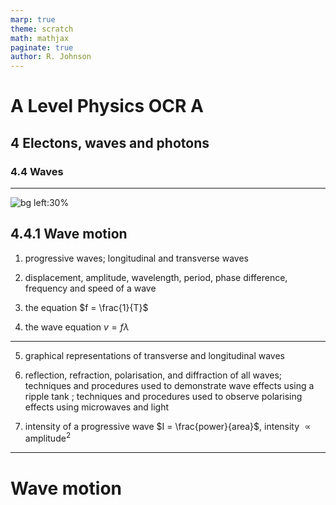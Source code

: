 ```yaml
---
marp: true
theme: scratch
math: mathjax
paginate: true
author: R. Johnson
---
```


# A Level Physics OCR A

## 4 Electons, waves and photons

### 4.4 Waves

---

<!-- _class: objectives -->

![bg left:30%](https://images.unsplash.com/photo-1492962827063-e5ea0d8c01f5?ixlib=rb-4.0.3&ixid=MnwxMjA3fDB8MHxwaG90by1wYWdlfHx8fGVufDB8fHx8&auto=format&fit=crop&w=2121&q=80)

## 4.4.1 Wave motion

1. progressive waves; longitudinal and transverse waves

2. displacement, amplitude, wavelength, period, phase difference, frequency and speed of a wave

3. the equation $f = \frac{1}{T}$

4. the wave equation $v = f\lambda$

---

5. graphical representations of transverse and longitudinal waves

6. reflection, refraction, polarisation, and diffraction of all waves; techniques and procedures used to demonstrate wave effects using a ripple tank ; techniques and procedures used to observe polarising effects using microwaves and light

7. intensity of a progressive wave $I = \frac{power}{area}$, intensity $\propto \text{amplitude}^2$

---

# Wave motion

<script src="/js/wave-motion.js"></script>

<wave-motion longitudinal="true" width="50px"></wave-motion>

<wave-motion transverse="true"></wave-motion>
